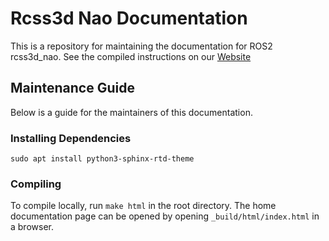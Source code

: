 # Rcss3d Nao Documentation

This is a repository for maintaining the documentation for ROS2 rcss3d_nao.
See the compiled instructions on our [Website](https://rcss3d-nao.readthedocs.io)

## Maintenance Guide

Below is a guide for the maintainers of this documentation.

### Installing Dependencies
`sudo apt install python3-sphinx-rtd-theme`

### Compiling
To compile locally, run `make html` in the root directory. 
The home documentation page can be opened by opening `_build/html/index.html` in a browser.
